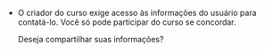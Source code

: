 - O criador do curso exige acesso às informações do usuário para contatá-lo. Você só pode participar do curso se concordar.

  Deseja compartilhar suas informações?
